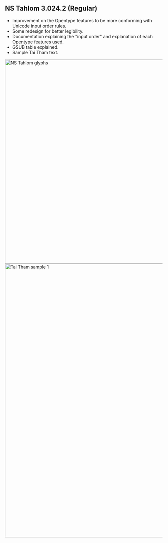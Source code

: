 
## NS Tahlom 3.024.2 (Regular)

* Improvement on the Opentype features to be more conforming with Unicode input order rules.
* Some redesign for better legibility.
* Documentation explaining the "input order" and explanation of each Opentype features used.
* GSUB table explained.
* Sample Tai Tham text.
  
  
<img width="650" alt="NS Tahlom glyphs" src="https://user-images.githubusercontent.com/28560445/130198706-72752fe2-2bfc-4ce8-a3e9-da937862ab10.png">


<img width="873" alt="Tai Tham sample 1" src="https://user-images.githubusercontent.com/28560445/130195140-27670aeb-b128-4c93-be73-a4b4dd058b3d.png">

